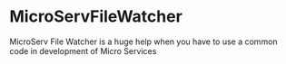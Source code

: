 # MicroServFileWatcher
MicroServ File Watcher is a huge help when you have to use a common code in development of Micro Services
